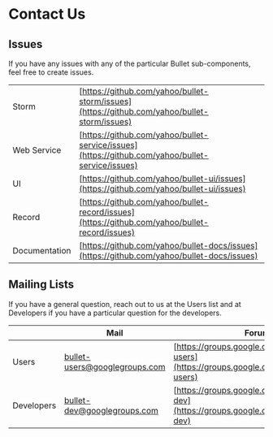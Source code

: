 # Contact Us

## Issues

If you have any issues with any of the particular Bullet sub-components, feel free to create issues.

|               |        |
| ------------- | ------ |
| Storm         | [https://github.com/yahoo/bullet-storm/issues](https://github.com/yahoo/bullet-storm/issues)     |
| Web Service   | [https://github.com/yahoo/bullet-service/issues](https://github.com/yahoo/bullet-service/issues) |
| UI            | [https://github.com/yahoo/bullet-ui/issues](https://github.com/yahoo/bullet-ui/issues)           |
| Record        | [https://github.com/yahoo/bullet-record/issues](https://github.com/yahoo/bullet-record/issues)   |
| Documentation | [https://github.com/yahoo/bullet-docs/issues](https://github.com/yahoo/bullet-docs/issues)       |

## Mailing Lists

If you have a general question, reach out to us at the Users list and at Developers if you have a particular question for the developers.

|            | Mail                                                                  | Forum                                                                                            |
| ---------- | --------------------------------------------------------------------- | ------------------------------------------------------------------------------------------------ |
| Users      | [bullet-users@googlegroups.com](mailto:bullet-users@googlegroups.com) | [https://groups.google.com/d/forum/bullet-users](https://groups.google.com/d/forum/bullet-users) |
| Developers | [bullet-dev@googlegroups.com](mailto:bullet-dev@googlegroups.com)     | [https://groups.google.com/d/forum/bullet-dev](https://groups.google.com/d/forum/bullet-dev)     |
